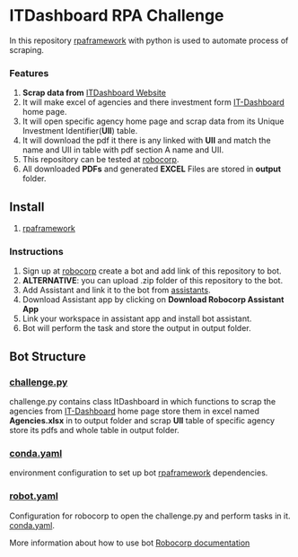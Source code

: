 # ITDashboard RPA Challenge

In this repository [rpaframework](https://rpaframework.org/releasenotes.html) with python is used to automate process of scraping.
### Features

1. **Scrap data from** [ITDashboard Website](https://itdashboard.gov/)
2. It will make excel of agencies and there investment form [IT-Dashboard](https://itdashboard.gov/) home page.
3. It will open specific agency home page and scrap data from its Unique Investment Identifier(**UII**) table.
4. It will download the pdf it there is any linked with **UII** and match the name and UII in table with pdf section A name and UII.  
5. This repository can be tested at [robocorp](https://cloud.robocorp.com/).
6. All downloaded **PDFs** and generated **EXCEL** Files are stored in **output** folder.

## Install

1. [rpaframework](https://rpaframework.org/releasenotes.html)

### Instructions

1. Sign up at [robocorp](https://cloud.robocorp.com/taskoeneg/task/robots) create a bot and add link of this repository to bot.
2. **ALTERNATIVE**: you can upload .zip folder of this repository to the bot.
3. Add Assistant and link it to the bot from [assistants](https://cloud.robocorp.com/taskoeneg/task/assistants). 
4. Download Assistant app by clicking on **Download Robocorp Assistant App**
5. Link your workspace in assistant app and install bot assistant.
6. Bot will perform the task and store the output in output folder.


## Bot Structure
### [challenge.py]()
challenge.py contains class ItDashboard in which functions to scrap the agencies from [IT-Dashboard](https://itdashboard.gov/) home page store them in excel named **Agencies.xlsx** in to output folder and scrap **UII** table of specific agency store its pdfs and whole table in output folder.


### [conda.yaml]()
environment configuration to set up bot [rpaframework]() dependencies.

### [robot.yaml]()
Configuration for robocorp to open the challenge.py and perform tasks in it. [conda.yaml]().

More information about how to use bot [Robocorp documentation](https://robocorp.com/docs/development-guide/browser/rpa-form-challenge)
